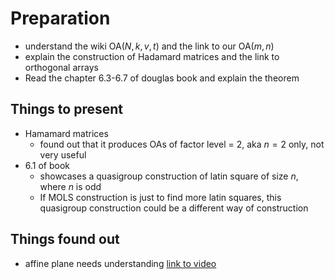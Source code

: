 # Preparation

- understand the wiki $\text{OA}(N, k, v, t)$ and the link to our $\text{OA}(m,n)$
- explain the construction of Hadamard matrices and the link to orthogonal arrays
- Read the chapter 6.3-6.7 of douglas book and explain the theorem

## Things to present

- Hamamard matrices
  - found out that it produces OAs of factor level = 2, aka $n=2$ only, not very useful
- 6.1 of book
  - showcases a quasigroup construction of latin square of size $n$, where $n$ is odd
  - If MOLS construction is just to find more latin squares, this quasigroup construction could be a different way of construction

## Things found out

- affine plane needs understanding [link to video](https://www.youtube.com/watch?v=SyCzd9uXkRc)
